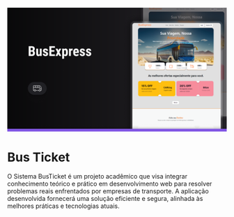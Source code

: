 
![Screenshot of a comment on a GitHub issue showing an image, added in the Markdown, of an Octocat smiling and raising a tentacle.](https://github.com/DevLuanguedes/BusExpress/blob/main/BusExpress.png)

# Bus Ticket

O Sistema BusTicket é um projeto acadêmico que visa integrar conhecimento teórico e prático em desenvolvimento web para resolver problemas reais enfrentados por empresas de transporte. A aplicação desenvolvida fornecerá uma solução eficiente e segura, alinhada às melhores práticas e tecnologias atuais.

